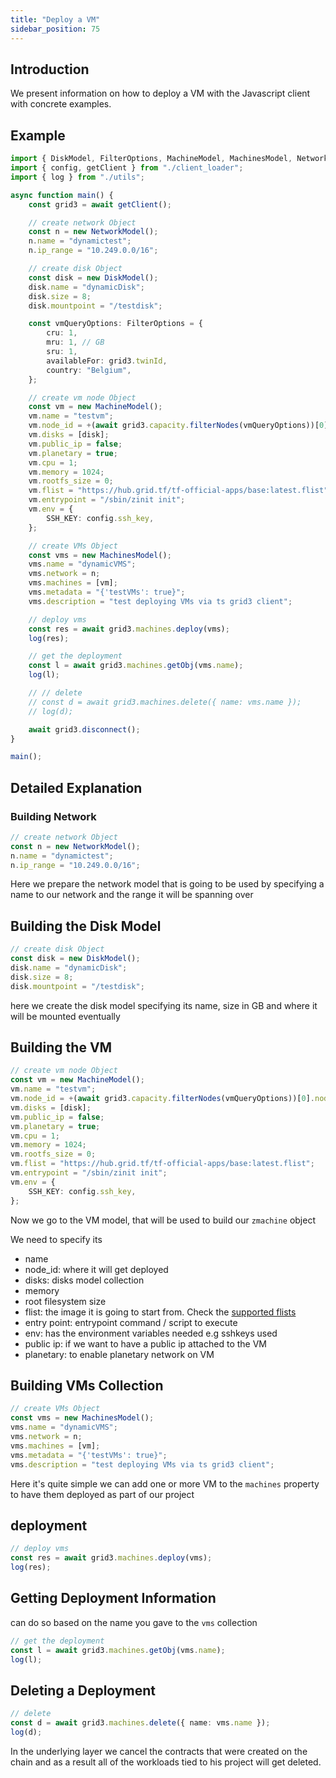 ```yaml
---
title: "Deploy a VM"
sidebar_position: 75
---
```





## Introduction

We present information on how to deploy a VM with the Javascript client with concrete examples.

## Example

```ts
import { DiskModel, FilterOptions, MachineModel, MachinesModel, NetworkModel } from "../src";
import { config, getClient } from "./client_loader";
import { log } from "./utils";

async function main() {
    const grid3 = await getClient();

    // create network Object
    const n = new NetworkModel();
    n.name = "dynamictest";
    n.ip_range = "10.249.0.0/16";

    // create disk Object
    const disk = new DiskModel();
    disk.name = "dynamicDisk";
    disk.size = 8;
    disk.mountpoint = "/testdisk";

    const vmQueryOptions: FilterOptions = {
        cru: 1,
        mru: 1, // GB
        sru: 1,
        availableFor: grid3.twinId,
        country: "Belgium",
    };

    // create vm node Object
    const vm = new MachineModel();
    vm.name = "testvm";
    vm.node_id = +(await grid3.capacity.filterNodes(vmQueryOptions))[0].nodeId; // TODO: allow random choice
    vm.disks = [disk];
    vm.public_ip = false;
    vm.planetary = true;
    vm.cpu = 1;
    vm.memory = 1024;
    vm.rootfs_size = 0;
    vm.flist = "https://hub.grid.tf/tf-official-apps/base:latest.flist";
    vm.entrypoint = "/sbin/zinit init";
    vm.env = {
        SSH_KEY: config.ssh_key,
    };

    // create VMs Object
    const vms = new MachinesModel();
    vms.name = "dynamicVMS";
    vms.network = n;
    vms.machines = [vm];
    vms.metadata = "{'testVMs': true}";
    vms.description = "test deploying VMs via ts grid3 client";

    // deploy vms
    const res = await grid3.machines.deploy(vms);
    log(res);

    // get the deployment
    const l = await grid3.machines.getObj(vms.name);
    log(l);

    // // delete
    // const d = await grid3.machines.delete({ name: vms.name });
    // log(d);

    await grid3.disconnect();
}

main();
```

## Detailed Explanation

### Building Network

```ts
// create network Object
const n = new NetworkModel();
n.name = "dynamictest";
n.ip_range = "10.249.0.0/16";
```

Here we prepare the network model that is going to be used by specifying a name to our network and the range it will be spanning over

## Building the Disk Model

```ts
// create disk Object
const disk = new DiskModel();
disk.name = "dynamicDisk";
disk.size = 8;
disk.mountpoint = "/testdisk";
```

here we create the disk model specifying its name, size in GB and where it will be mounted eventually

## Building the VM

```ts
// create vm node Object
const vm = new MachineModel();
vm.name = "testvm";
vm.node_id = +(await grid3.capacity.filterNodes(vmQueryOptions))[0].nodeId; // TODO: allow random choice
vm.disks = [disk];
vm.public_ip = false;
vm.planetary = true;
vm.cpu = 1;
vm.memory = 1024;
vm.rootfs_size = 0;
vm.flist = "https://hub.grid.tf/tf-official-apps/base:latest.flist";
vm.entrypoint = "/sbin/zinit init";
vm.env = {
    SSH_KEY: config.ssh_key,
};
```

Now we go to the VM model, that will be used to build our `zmachine` object

We need to specify its

- name
- node_id: where it will get deployed
- disks: disks model collection
- memory
- root filesystem size
- flist: the image it is going to start from. Check the [supported flists](../flist/grid3_supported_flists.md)
- entry point: entrypoint command / script to execute
- env: has the environment variables needed e.g sshkeys used
- public ip: if we want to have a public ip attached to the VM
- planetary: to enable planetary network on VM

## Building VMs Collection

```ts
// create VMs Object
const vms = new MachinesModel();
vms.name = "dynamicVMS";
vms.network = n;
vms.machines = [vm];
vms.metadata = "{'testVMs': true}";
vms.description = "test deploying VMs via ts grid3 client";
```

Here it's quite simple we can add one or more VM to the `machines` property to have them deployed as part of our project

## deployment

```ts
// deploy vms
const res = await grid3.machines.deploy(vms);
log(res);
```

## Getting Deployment Information

can do so based on the name you gave to the `vms` collection

```ts
// get the deployment
const l = await grid3.machines.getObj(vms.name);
log(l);
```

## Deleting a Deployment

```ts
// delete
const d = await grid3.machines.delete({ name: vms.name });
log(d);
```

In the underlying layer we cancel the contracts that were created on the chain and as a result all of the workloads tied to his project will get deleted.
